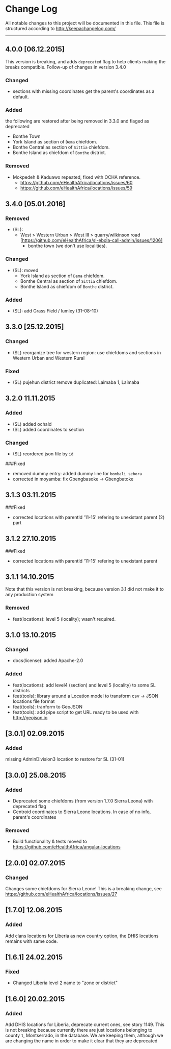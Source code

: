 # Change Log

All notable changes to this project will be documented in this
file. This file is structured according to http://keepachangelog.com/

- - -

## 4.0.0 [06.12.2015]

This version is breaking, and adds `deprecated`
flag to help clients making the breaks compatible.
Follow-up of changes in version 3.4.0

### Changed
  - sections with missing coordinates get the parent's coordinates as a default.

### Added
   the following are restored after being removed in 3.3.0 and flaged as deprecated
  - Bonthe Town
  - York Island as section of `Dema` chiefdom.
  - Bonthe Central as section of `Sittia` chiefdom.
  - Bonthe Island as chiefdom of `Bonthe` district.

### Removed
  - Mokpedeh & Kaduawo repeated, fixed with OCHA reference.
    - https://github.com/eHealthAfrica/locations/issues/60
    - https://github.com/eHealthAfrica/locations/issues/59


## 3.4.0 [05.01.2016]
### Removed
- (SL):
	- West > Western Urban > West III >  quarry/wilkinson road [https://github.com/eHealthAfrica/sl-ebola-call-admin/issues/1206]
        - bonthe town (we don't use localities).

### Changed
- (SL): moved
	- York Island as section of `Dema` chiefdom.
	- Bonthe Central as section of `Sittia` chiefdom.
	- Bonthe Island as chiefdom of `Bonthe` district.

### Added
- (SL): add Grass Field / lumley (31-08-10)

## 3.3.0 [25.12.2015]

### Changed
- (SL) reorganize tree for western region: use chiefdoms and sections in Western Urban and Western Rural

### Fixed
- (SL) pujehun district remove duplicated: Laimaba 1, Laimaba

## 3.2.0 11.11.2015
### Added
- (SL) added ochaId
- (SL) added coordinates to section

### Changed
- (SL) reordered json file by `id`

###Fixed
- removed dummy entry: added dummy line for `bombali sebora`
- corrected in moyamba: fix Gbengbasoke -> Gbengbatoke

## 3.1.3 03.11.2015

###Fixed
- corrected locations with parentId '11-15' refering to unexistant parent (2) part

## 3.1.2 27.10.2015

###Fixed
- corrected locations with parentId '11-15' refering to unexistant parent

## 3.1.1 14.10.2015

Note that this version is not breaking, because version 3.1 did not
make it to any production system

### Removed
- feat(locations): level 5 (locality); wasn't required.

## 3.1.0 13.10.2015
### Changed
- docs(license): added Apache-2.0

### Added
- feat(locations): add level4 (section) and level 5 (locality) to some SL districts
- feat(tools): library around a Location model to transform csv -> JSON locations file format
- feat(tools): tranform to GeoJSON
- feat(tools): add pipe script to get URL ready to be used with http://geojson.io

## [3.0.1] 02.09.2015
### Added
missing AdminDivision3 location to restore for SL (31-01)

## [3.0.0] 25.08.2015
### Added
- Deprecated some chiefdoms (from version 1.7.0 Sierra Leona) with deprecated flag
- Centroid coordinates to Sierra Leone locations. In case of no info, parent's coordinates

### Removed
- Build functionality & tests moved to https://github.com/eHealthAfrica/angular-locations

## [2.0.0] 02.07.2015

### Changed
Changes some chiefdoms for Sierra Leone! This is a breaking change,
see https://github.com/eHealthAfrica/locations/issues/27

## [1.7.0] 12.06.2015

### Added
Add clans locations for Liberia as new country option,
the DHIS locations remains with same code.

## [1.6.1] 24.02.2015

### Fixed
- Changed Liberia level 2 name to "zone or district"

## [1.6.0] 20.02.2015

### Added
Add DHIS locations for Liberia, deprecate current ones, see story
1149. This is not breaking because currently there are just locations
belonging to county `1`, Montserrado, in the database. We are keeping
them, although we are changing the name in order to make it clear that
they are deprecated

